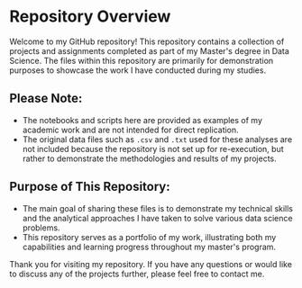 # Repository Overview

Welcome to my GitHub repository! This repository contains a collection of projects and assignments completed as part of my Master's degree in Data Science. The files within this repository are primarily for demonstration purposes to showcase the work I have conducted during my studies.

## Please Note:
- The notebooks and scripts here are provided as examples of my academic work and are not intended for direct replication.
- The original data files such as `.csv` and `.txt` used for these analyses are not included because the repository is not set up for re-execution, but rather to demonstrate the methodologies and results of my projects.

## Purpose of This Repository:
- The main goal of sharing these files is to demonstrate my technical skills and the analytical approaches I have taken to solve various data science problems.
- This repository serves as a portfolio of my work, illustrating both my capabilities and learning progress throughout my master's program.

Thank you for visiting my repository. If you have any questions or would like to discuss any of the projects further, please feel free to contact me.
